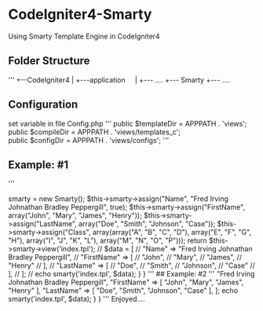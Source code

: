 # CodeIgniter4-Smarty

Using Smarty Template Engine in CodeIgniter4

## Folder Structure
'''
+--CodeIgniter4
   |
   +---application
       |
       +--- ....
	+--- Smarty
	+--- ....
	
## Configuration
set variable in file Config.php
'''
public $templateDir = APPPATH . 'views';
public $compileDir = APPPATH . 'views/templates_c';		
public $configDir = APPPATH . 'views/configs';
'''

## Example: #1 
'''
<?php namespace App\Controllers;

use CodeIgniter\Controller;

use App\Smarty\Smarty;

class Home extends Controller
{
	private $smarty;
	
	public function index()
	{		
		$this->smarty = new Smarty();
	
		$this->smarty->assign("Name", "Fred Irving Johnathan Bradley Peppergill", true);
		$this->smarty->assign("FirstName", array("John", "Mary", "James", "Henry"));
		$this->smarty->assign("LastName", array("Doe", "Smith", "Johnson", "Case"));
		$this->smarty->assign("Class", array(array("A", "B", "C", "D"), array("E", "F", "G", "H"), array("I", "J", "K", "L"),
									    array("M", "N", "O", "P")));
										
		return $this->smarty->view('index.tpl');
		
		// $data = [
			// "Name" => "Fred Irving Johnathan Bradley Peppergill",
			// "FirstName" => [
				// "John", 
				// "Mary", 
				// "James", 
				// "Henry"
			// ],
			// "LastName" => [
				// "Doe", 
				// "Smith", 
				// "Johnson", 
				// "Case"
			// ],
		// ];
		
		// echo smarty('index.tpl', $data);
		
	}
}
'''
## Example: #2 
'''
<?php namespace App\Controllers;

use CodeIgniter\Controller;

require_once( APPPATH.'Smarty/Common.php' );

class Home extends Controller
{
	private $smarty;
	
	public function index()
	{		
		
		$data = [
			"Name" => "Fred Irving Johnathan Bradley Peppergill",
			"FirstName" => [
				"John", 
				"Mary", 
				"James", 
				"Henry"
			],
			"LastName" => [
				"Doe", 
				"Smith", 
				"Johnson", 
				"Case"
			],
		];
		
		echo smarty('index.tpl', $data);
		
	}
}
'''
Enjoyed....
